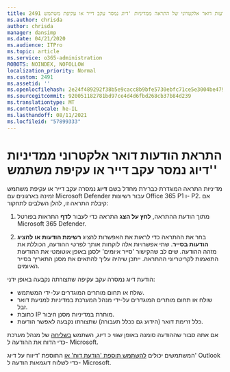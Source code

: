 ```yaml
---
title: 2491 הודעות דואר אלקטרוני של התראה ממדיניות 'דיוג נמסר עקב דייר או עקיפת משתמש'
ms.author: chrisda
author: chrisda
manager: dansimp
ms.date: 04/21/2020
ms.audience: ITPro
ms.topic: article
ms.service: o365-administration
ROBOTS: NOINDEX, NOFOLLOW
localization_priority: Normal
ms.custom: 2491
ms.assetid: ''
ms.openlocfilehash: 2e24f489292f38b5e9cacc8b9bfe5730ebfc71ce5e3004be479134ef6c791a12
ms.sourcegitcommit: 920051182781bd97ce4d4d6fbd268cb37b84d239
ms.translationtype: MT
ms.contentlocale: he-IL
ms.lasthandoff: 08/11/2021
ms.locfileid: "57899333"
---
```

# <a name="alert-email-messages-from-the-phish-delivered-due-to-tenant-or-user-override-policy"></a>התראת הודעות דואר אלקטרוני ממדיניות 'דיוג נמסר עקב דייר או עקיפת משתמש'

מדיניות התראה המוגדרת כברירת מחדל בשם **דיוג** נמסרה עקב דייר או עקיפת משתמש זמינה בארגונים עם Microsoft Defender עבור רשיונות Office 365 P1 ו- P2. אם קיבלת התראה זו, להלן השלבים לתחקור:

1. מתוך הודעת ההתראה, **לחץ על הצג** התראה כדי לעבור **לדף** התראות בפורטל Microsoft 365 Defender.

2. בחר את ההתראה כדי לראות את האפשרות להציג **רשימת הודעות או** **להציג הודעות בסייר**. שתי אפשרויות אלה לוקחות אותך לפרטי ההודעה, הכוללת את מזהה ההודעה. שים לב שהקישור 'סייר איומים' ילסנן באופן אוטומטי את ההודעות התואמות לקריטריוני ההתראה. ייתכן שיהיה עליך להתאים את מסנן התאריך בסייר האיומים.

הודעת דיוג נמסרה עקב עקיפה שתצורתה נקבעה באופן ידני:

- שולח או תחום מותרים המוגדרים על-ידי המשתמש.
- שולח או תחום מותרים המוגדרים על-ידי מנהל המערכת במדיניות למניעת דואר זבל.
- כתובת IP מותרת במדיניות מסנן חיבור.
- כלל זרימת דואר (הידוע גם ככלל תעבורה) שתצורתו נקבעה לאפשר הודעות.

אם אתה סבור שההודעה סומנה באופן שגוי כ דיוג, השתמש [בשליחה](https://docs.microsoft.com/microsoft-365/security/office-365-security/admin-submission) של מנהל מערכת כדי הדוח את ההודעה ל- Microsoft.

המשתמשים יכולים [להשתמש תוספת 'הודעת דוח' או](https://docs.microsoft.com/microsoft-365/security/office-365-security/enable-the-report-message-add-in) התוספת 'דיווח על דיוג' Outlook כדי לשלוח דוגמאות הודעה ל- Microsoft.
